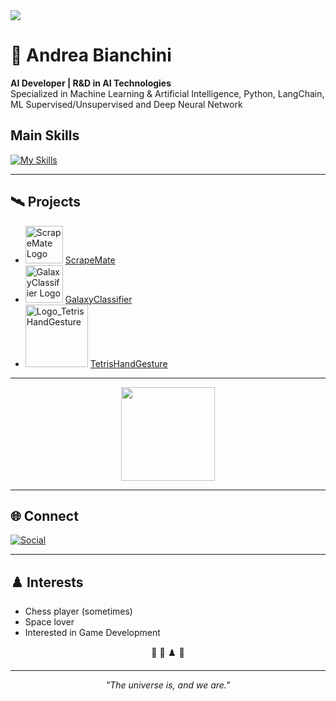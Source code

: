 <img src="https://camo.githubusercontent.com/e09012c164942eb846524af8cbea063e07297c1d0f9c5846dd3f2da99ef08f60/68747470733a2f2f63617073756c652d72656e6465722e76657263656c2e6170702f6170693f747970653d776176696e6726636f6c6f723d443942454431266865696768743d3132302673656374696f6e3d686561646572"/>

# 🌌 Andrea Bianchini

**AI Developer | R&D in AI Technologies**  
Specialized in Machine Learning & Artificial Intelligence, Python, LangChain, ML Supervised/Unsupervised and Deep Neural Network

## Main Skills
[![My Skills](https://skillicons.dev/icons?i=py,azure,aws,docker,git,latex,notion,supabase,sklearn,tensorflow,vscode,mysql,html,css)](https://skillicons.dev)

---

## 🛰️ Projects

- <img src="https://github.com/SpaceAndrea/ScrapeMate/assets/145685548/c7dfa669-083a-402a-a593-545a41b4aafa" alt="ScrapeMate Logo" height="60"/> [ScrapeMate](https://github.com/SpaceAndrea/ScrapeMate)
- <img src="https://github.com/SpaceAndrea/GalaxyClassifier/assets/145685548/31bf95a1-9be8-4937-9ce2-838b082c7aa6" alt="GalaxyClassifier Logo" height="60"/> [GalaxyClassifier](https://github.com/SpaceAndrea/GalaxyClassifier)
- <img src="https://github.com/user-attachments/assets/9c76bbc2-2c8a-4411-91fc-8233cbc0d6b0" alt="Logo_TetrisHandGesture" height="100"/> [TetrisHandGesture](https://github.com/SpaceAndrea/Tetris_Hand_Gesture)

---

<p align="center">
  <img src="https://github-readme-stats.vercel.app/api/top-langs/?username=SpaceAndrea&layout=compact&theme=dark" height="150"/>
</p>

---

## 🌐 Connect
[![Social](https://skillicons.dev/icons?i=linkedin)](https://it.linkedin.com/in/andrea-bianchini-?trk=people-guest_people_search-card)

---

## ♟️ Interests

- Chess player (sometimes)
- Space lover
- Interested in Game Development

<p align="center">
  🚀 🧠 ♟️ 🌌
</p>

---

<p align="center"><i>"The universe is, and we are."</i></p>


<!--
**SpaceAndrea/SpaceAndrea** is a ✨ _special_ ✨ repository because its `README.md` (this file) appears on your GitHub profile.

Here are some ideas to get you started:

- 🔭 I’m currently working on ...
- 🌱 I’m currently learning ...
- 👯 I’m looking to collaborate on ...
- 🤔 I’m looking for help with ...
- 💬 Ask me about ...
- 📫 How to reach me: ...
- 😄 Pronouns: ...
- ⚡ Fun fact: ...
-->
